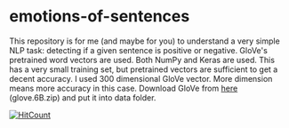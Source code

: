 # emotions-of-sentences
This repository is for me (and maybe for you) to understand a very simple NLP task: detecting if a given sentence is positive or negative. GloVe's pretrained word vectors are used. Both NumPy and Keras are used. This has a very small training set, but pretrained vectors are sufficient to get a decent accuracy. I used 300 dimensional GloVe vector. More dimension means more accuracy in this case. Download GloVe from [here](https://nlp.stanford.edu/projects/glove/) (glove.6B.zip) and put it into data folder.


[![HitCount](http://hits.dwyl.io/kbulutozler/simple-sentence-analyzer.svg)](http://hits.dwyl.io/kbulutozler/simple-sentence-analyzer)

